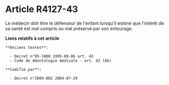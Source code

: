 # Article R4127-43

Le médecin doit être le défenseur de l'enfant lorsqu'il estime que l'intérêt de sa santé est mal compris ou mal préservé par
son entourage.

**Liens relatifs à cet article**

	**Anciens textes**:

	  - Décret n°95-1000 1995-09-06 art. 43
	  - Code de déontologie médicale - art. 43 (Ab)

	**Codifié par**:

	  - Décret n°2004-802 2004-07-29
